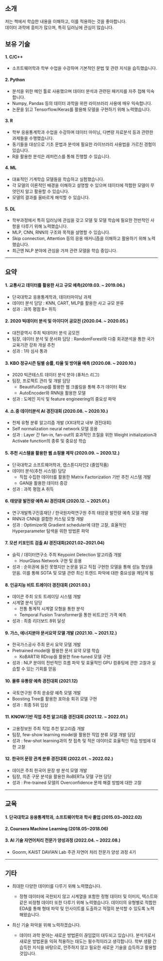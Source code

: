<!--
**jmp0813/jmp0813** is a ✨ _special_ ✨ repository because its `README.md` (this file) appears on your GitHub profile.

Here are some ideas to get you started:

- 🔭 I’m currently working on ...
- 🌱 I’m currently learning ...
- 👯 I’m looking to collaborate on ...
- 🤔 I’m looking for help with ...
- 💬 Ask me about ...
- 📫 How to reach me: ...
- 😄 Pronouns: ...
- ⚡ Fun fact: ...
-->

## 소개
저는 책에서 학습한 내용을 이해하고, 이를 적용하는 것을 좋아합니다.<br>
데이터 과학에 흥미가 많으며, 특히 딥러닝에 관심이 많습니다.<br>

## 보유 기술
#### 1. C/C++
* 소프트웨어학과 학부 수업을 수강하며 기본적인 문법 및 관련 지식을 습득했습니다. 
#### 2. Python 
* 분석을 위한 메인 툴로 사용했으며 데이터 분석과 관련된 패키지를 자주 접해 익숙합니다.
* Numpy, Pandas 등의 데이터 과학을 위한 라이브러리 사용에 매우 익숙합니다.
* 논문을 읽고 Tensorflow/Keras를 활용해 모델을 구현하기 위해 노력했습니다.
#### 3. R
* 학부 응용통계학과 수업을 수강하며 데이터 마이닝, 다변량 자료분석 등과 관련한 과제들을 수행했습니다.
* 동기들을 대상으로 기초 문법과 분석에 필요한 라이브러리 사용법을 가르친 경험이 있습니다.
* R을 활용한 분석은 레퍼런스를 통해 진행할 수 있습니다.

#### 4. ML
* 대표적인 기계학습 모델들을 학습하고 실험했습니다.
* 각 모델의 이론적인 배경을 이해하고 설명할 수 있으며 데이터에 적합한 모델이 무엇인지 알고 활용할 수 있습니다.
* 모델의 결과를 올바르게 해석할 수 있습니다.

#### 5. DL
* 학부과정에서 특히 딥러닝에 관심을 갖고 모델 및 모델 학습에 필요한 전반적인 사항을 다루기 위해 노력했습니다.
* MLP, CNN, RNN의 구조와 목적을 설명할 수 있습니다.
* Skip connection, Attention 등의 응용 매커니즘을 이해하고 활용하기 위해 노력했습니다.
* 최근엔 NLP 분야에 관심을 가져 관련 모델을 학습 중입니다.

<hr>

##  요약

#### 1. 교통사고 데이터를 활용한 사고 규모 예측(2019.03. ~ 2019.06.)
* 단국대학교 응용통계학과, 데이터마이닝 과제
* 데이터 분석 담당 : KNN, CART, MLP를 활용한 사고 규모 분류
* 성과 : 과목 평점 B+ 취득

#### 2. 2020 빅데이터 분석 및 아이디어 공모전 (2020.04. ~ 2020.05.)
* 대전광역시 주최 빅데이터 분석 공모전
* 팀장, 데이터 분석 및 문서화 담당 : RandomForest와 다중 회귀분석을 통한 국가 교육기관 강좌 개설 추천
* 성과 : 1차 심사 통과

#### 3. KBO 정규시즌 팀별 승률, 타율 및 방어율 예측 (2020.08. ~ 2020.10.)
* 2020 빅콘테스트 데이터 분석 분야 (퓨처스 리그)
* 팀장, 프로젝트 관리 및 개발 담당
	- BeautifulSoup를 활용한 웹 크롤링을 통해 추가 데이터 확보
	- AutoEncoder와 RNN을 활용한 모델
* 성과 : 도메인 지식 및 feature engineering의 중요성 파악

#### 4. 소.중 데이터분석 AI 경진대회 (2020.08. ~ 2020.10.)
* 천체 유형 분류 알고리즘 개발 (XX대학교 내부 경진대회)
* Self normalization neural network 모델 응용
* 성과 : Layer 간 fan-in, fan-out의 효과적인 조절을 위한 Weight initialization과 Activate function의 종류 및 중요성 학습

#### 5. 추천 시스템을 활용한 웹 쇼핑몰 제작 (2020.09. ~ 2020.12.)
* 단국대학교 소프트웨어학과, 캡스톤디자인2 (졸업작품)
* 데이터 분석(추천 시스템) 담당
	- 직접 수집한 데이터를 활용한 Matrix Factorization 기반 추천 시스템 개발
	- GAN을 활용한 데이터 증강
* 성과 : 과목 평점 A 취득

#### 6. 태양광 발전량 예측 AI 경진대회 (2020.12. ~ 2021.01.)
* 연구개발특구진흥재단 / 한국원자력연구원 주최 태양광 발전량 예측 모델 개발
* RNN과 CNN을 결합한 커스텀 모형 개발
* 성과 : Optimizer와 Gradient scheduler에 대한 고찰, 효율적인 Hyperparameter 탐색을 위한 방법론 파악

#### 7. 모션 키포인트 검출 AI 경진대회(2021.02~2021.04)
* 슬릭 / 데이터연구소 주최 Keypoint Detection 알고리즘 개발
	- HourGlass Network 구현 및 응용
* 성과 : 순위권에 들진 못했지만 논문을 읽고 직접 구현한 모델을 통해 성능 향상을 얻음. 이를 통해 SOTA 및 모델 관련 최신 트렌드 파악에 대한 중요성을 깨닫게 됨

#### 8. 인공지능 비트 트레이더 경진대회 (2021.03.)
* 데이콘 주최 오토 트레이딩 시스템 개발
* 시계열 분석 담당
	- 전통 통계적 시계열 모형을 통한 분석
	- Temporal Fusion Transformer을 통한 비트코인 가격 예측
* 성과 : 최종 리더보드 8위 달성

#### 9. 가스, 에너지분야 문서요약 모델 개발 (2021.10. ~ 2021.12.)
* 한국가스공사 주최 문서 요약 모델 개발
* Pretrained model을 활용한 문서 요약 모델 학습
	- KoBART와 RDrop을 활용한 fine-tuned 모델 구현
* 성과 : NLP 분야의 전반적인 흐름 파악 및 효율적인 GPU 컴퓨팅에 관한 고찰과 실습할 수 있는 기회를 얻음

#### 10. 물류 유통량 예측 경진대회 (2021.12)
* 국토연구원 주최 운송량 예측 모델 개발
* Boosting Tree를 활용한 포아송 회귀 모델 구현
* 성과 : 최종 5위 입상

#### 11. KNOW기반 직업 추천 알고리즘 경진대회 (2021.12. ~ 2022.01.)
* 고용정보원 주최 직업 추천 알고리즘 개발
* 팀장, few-show learning model을 활용한 직업 분류 모델 개발 담당
* 성과 : few-shot learning과의 첫 접촉 및 적은 데이터로 효율적인 학습 방법에 대한 고찰

#### 12. 한국어 문장 관계 분류 경진대회 (2022.01. ~ 2022.02.)
* 데이콘 주최 한국어 문장 쌍 분석 모델 개발
* 팀장, 의존 구문 분석을 활용한 RoBERTa 모델 구현 담당
* 성과 : Pre-trained 모델의 Overconfidence 문제 해결 방법에 대한 고찰

<hr>

## 교육
#### 1. 단국대학교 응용통계학과, 소프트웨어학과 학사 졸업 (2015.03~2022.02)
#### 2. Coursera Machine Learning (2018.05~2018.06)
#### 3. AI 기술 자연어처리 전문가 양성과정 (2022.04. ~ 2022.08.)
* Goorm, KAIST DAVIAN Lab 주관 자연어 처리 전문가 양성 과정 4기

<hr>

## 기타
* 최대한 다양한 데이터를 다루기 위해 노력했습니다.
	- 정형 데이터에 국한되지 않고 시계열을 포함한 정형 데이터 및 이미지, 텍스트와 같은 비정형 데이터 또한 다루기 위해 노력했습니다. 데이터의 유형별로 적합한 EDA를 통해 형태 파악 및 인사이트를 도출하고 적절히 분석할 수 있도록 노력해왔습니다.

* 최신 기술 파악을 위해 노력하겠습니다.
	- 데이터 과학 분야는 새로운 방법론이 끊임없이 대두되고 있습니다. 분석가로서 새로운 방법론을 익혀 적용하는 태도는 필수적이라고 생각합니다. 학부 생활 간 습득한 지식을 바탕으로, 안주하지 않고 필요한 새로운 기술을 습득하고 활용할 것입니다.
